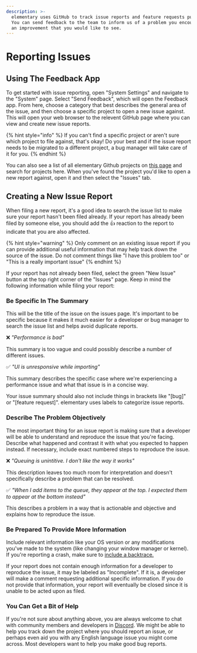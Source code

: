 ```yaml
---
description: >-
  elementary uses GitHub to track issue reports and feature requests publicly.
  You can send feedback to the team to inform us of a problem you encountered or
  an improvement that you would like to see.
---
```


# Reporting Issues

## Using The Feedback App

To get started with issue reporting, open "System Settings" and navigate to the "System" page. Select "Send Feedback", which will open the Feedback app. From here, choose a category that best describes the general area of the issue, and then choose a specific project to open a new issue against. This will open your web browser to the relevent GitHub page where you can view and create new issue reports.

{% hint style="info" %}
If you can't find a specific project or aren't sure which project to file against, that's okay! Do your best and if the issue report needs to be migrated to a different project, a bug manager will take care of it for you.
{% endhint %}

You can also see a list of all elementary Github projects on [this page](https://github.com/elementary) and search for projects here. When you've found the project you'd like to open a new report against, open it and then select the "Issues" tab.

## Creating a New Issue Report

When filing a new report, it's a good idea to search the issue list to make sure your report hasn't been filed already. If your report has already been filed by someone else, you should add the 👍️ reaction to the report to indicate that you are also affected. 

{% hint style="warning" %}
Only comment on an existing issue report if you can provide additional useful information that may help track down the source of the issue. Do not comment things like "I have this problem too" or "This is a really important issue"
{% endhint %}

If your report has not already been filed, select the green "New Issue" button at the top right corner of the "Issues" page. Keep in mind the following information while filing your report:

### Be Specific In The Summary

This will be the title of the issue on the issues page. It's important to be specific because it makes it much easier for a developer or bug manager to search the issue list and helps avoid duplicate reports.

❌️  _"Performance is bad"_

This summary is too vague and could possibly describe a number of different issues.

✅️  _"UI is unresponsive while importing"_

This summary describes the specific case where we're experiencing a performance issue and what that issue is in a concise way.

Your issue summary should also not include things in brackets like "\[bug\]" or "\[feature request\]". elementary uses labels to categorize issue reports.

### Describe The Problem Objectively

The most important thing for an issue report is making sure that a developer will be able to understand and reproduce the issue that you're facing. Describe what happened and contrast it with what you expected to happen instead. If necessary, include exact numbered steps to reproduce the issue.

❌️  _"Queuing is unintitive. I don't like the way it works"_  

This description leaves too much room for interpretation and doesn't specifically describe a problem that can be resolved.

✅️  _"When I add items to the queue, they appear at the top. I expected them to appear at the bottom instead"_ 

This describes a problem in a way that is actionable and objective and explains how to reproduce the issue.

### Be Prepared To Provide More Information

Include relevant information like your OS version or any modifications you've made to the system \(like changing your window manager or kernel\). If you're reporting a crash, make sure to [include a backtrace.](inspecting-crashes.md)

If your report does not contain enough information for a developer to reproduce the issue, it may be labeled as "Incomplete".  If it is, a developer will make a comment requesting additional specific information. If you do not provide that information, your report will eventually be closed since it is unable to be acted upon as filed.

### You Can Get a Bit of Help

If you're not sure about anything above, you are always welcome to chat with community members and developers in [Discord](https://discord.gg/dGdDfGNa). We might be able to help you track down the project where you should report an issue, or perhaps even aid you with any English language issue you might come across. Most developers want to help you make good bug reports.


